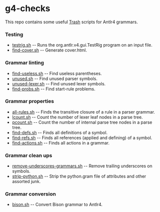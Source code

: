 # g4-checks

This repo contains some useful [Trash](https://github.com/kaby76/Domemtech.Trash) scripts
for Antlr4 grammars.

### Testing
* [testrig.sh](https://github.com/kaby76/g4-checks/blob/main/testrig.sh) -- Runs the org.antlr.v4.gui.TestRig program on an input file.
* [find-cover.sh](https://github.com/kaby76/g4-checks/blob/main/find-cover.sh) -- Generate cover.html.

### Grammar linting
* [find-useless.sh](https://github.com/kaby76/g4-checks/blob/main/find-useless.sh) -- Find useless parentheses. 
* [unused.sh](https://github.com/kaby76/g4-checks/blob/main/unused.sh) -- Find unused parser symbols.
* [unused-lexer.sh](https://github.com/kaby76/g4-checks/blob/main/unused-lexer.sh) -- Find unused lexer symbols. 
* [find-probs.sh](https://github.com/kaby76/g4-checks/blob/main/find-probs.sh) -- Find start-rule problems. 

### Grammar properties
* [all-rules.sh](https://github.com/kaby76/g4-checks/blob/main/all-rules.sh) -- Finds the transitive closure of a rule in a parser grammar.
* [lcount.sh](https://github.com/kaby76/g4-checks/blob/main/lcount.sh) -- Count the number of lexer leaf nodes in a parse tree.
* [pcount.sh](https://github.com/kaby76/g4-checks/blob/main/pcount.sh) -- Count the number of internal parse tree nodes in a parse tree.
* [find-defs.sh](https://github.com/kaby76/g4-checks/blob/main/find-defs.sh) -- Finds all definitions of a symbol.
* [find-refs.sh](https://github.com/kaby76/g4-checks/blob/main/find-refs.sh) -- Finds all references (applied and defining) of a symbol.
* [find-actions.sh](https://github.com/kaby76/g4-checks/blob/main/find-actions.sh) -- Finds all actions in a grammar.

### Grammar clean ups
* [remove-underscores-grammars.sh](https://github.com/kaby76/g4-checks/blob/main/remove-underscores-grammars.sh) -- Remove trailing underscores on symbols.
* [strip-python.sh](https://github.com/kaby76/g4-checks/blob/main/strip-python.sh) -- Strip the python.gram file of attributes and other assorted junk.

### Grammar conversion
* [bison.sh](https://github.com/kaby76/g4-checks/blob/main/bison.sh) -- Convert Bison grammar to Antlr4.
